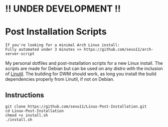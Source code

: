 # !! UNDER DEVELOPMENT !! 


# Post Installation Scripts

```
If you're looking for a minimal Arch Linux install:
Fully automated under 3 minutes >> https://github.com/sevu11/arch-server-script
```

My personal dotfiles and post-installation scripts for a new Linux install.
The scripts are made for Debian but can be used on any distro with the inclusion of [Linutil](https://github.com/ChrisTitusTech/linutil). 
The building for DWM should work, as long you install the build dependencies properly from Linutil, if not on Debian.

## Instructions
```
git clone https://github.com/sevu11/Linux-Post-Installation.git
cd Linux-Post-Installation
chmod +x install.sh
./install.sh
```
